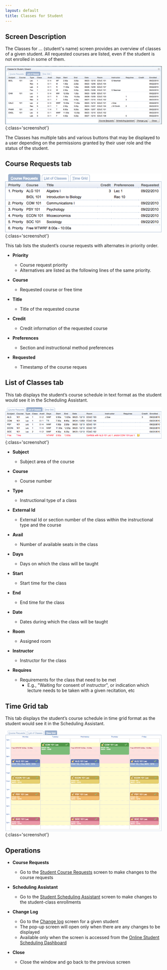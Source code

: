 ```yaml
---
layout: default
title: Classes for Student
---
```



## Screen Description

The Classes for ... (student's name) screen provides an overview of classes of a given student. All requested courses are listed, even if the student is not enrolled in some of them.

![Classes for Student](images/classes-for-student-1.png){:class='screenshot'}

The Classes has multiple tabs and various buttons that may be displayed to a user depending on the permissions granted by their user role and the status of the student.

## Course Requests tab

![Classes for Student](images/classes-for-student-2.png){:class='screenshot'}


This tab lists the student’s course requests with alternates in priority order.

* **Priority**
	* Course request priority
	* Alternatives are listed as the following lines of the same priority.

* **Course**
	* Requested course or free time

* **Title**
	* Title of the requested course

* **Credit**
	* Credit information of the requested course

* **Preferences**
	* Section and instructional method preferences

* **Requested**
	* Timestamp of the course reques

## List of Classes tab
This tab displays the student’s course schedule in text format as the student would see it in the Scheduling Assistant.

![Classes for Student](images/classes-for-student-3.png){:class='screenshot'}


* **Subject**
	* Subject area of the course

* **Course**
	* Course number

* **Type**
	* Instructional type of a class

* **External Id**
	* External Id or section number of the class within the instructional type and the course

* **Avail**
	* Number of available seats in the class

* **Days**
	* Days on which the class will be taught

* **Start**
	* Start time for the class

* **End**
	* End time for the class

* **Date**
	* Dates during which the class will be taught

* **Room**
	* Assigned room

* **Instructor**
	* Instructor for the class

* **Requires**
	* Requirements for the class that need to be met
		* E.g., "Waiting for consent of instructor", or indication which lecture needs to be taken with a given recitation, etc


## Time Grid tab

This tab displays the student’s course schedule in time grid format as the student would see it in the Scheduling Assistant.

![Classes for Student](images/classes-for-student-4.png){:class='screenshot'}


## Operations

* **Course Requests**
	* Go to the [Student Course Requests](student-course-requests) screen to make changes to the course requests

* **Scheduling Assistant**
	* Go to the [Student Scheduling Assistant](student-scheduling-assistant) screen to make changes to the student-class enrollments

* **Change Log**
	* Go to the [Change log](change-log-for-student) screen for a given student
	* The pop-up screen will open only when there are any changes to be displayed
	* Available only when the screen is accessed from the [Online Student Scheduling Dashboard](online-student-scheduling-dashboard)

* **Close**
	* Close the window and go back to the previous screen

